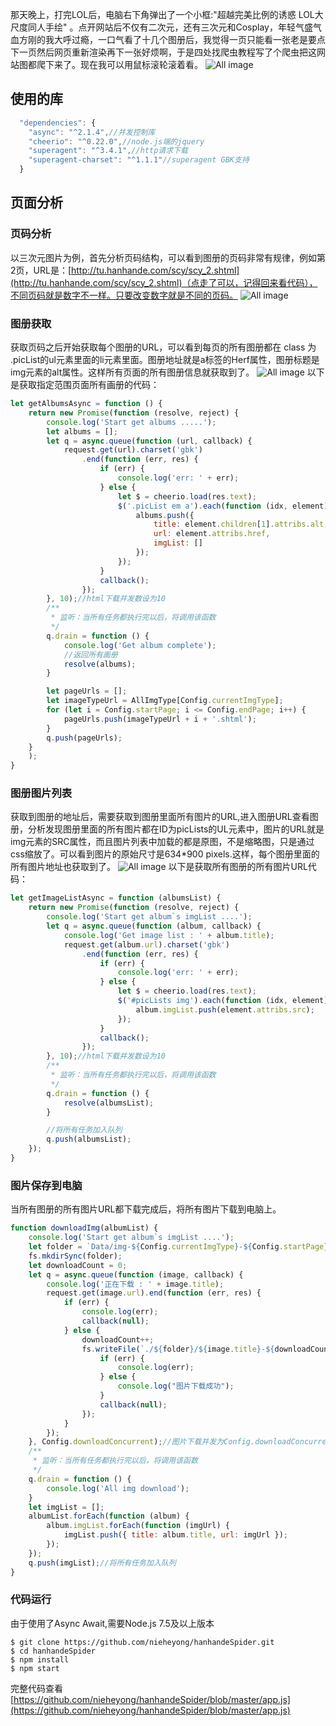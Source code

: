 那天晚上，打完LOL后，电脑右下角弹出了一个小框:"超越完美比例的诱惑 LOL大尺度同人手绘"
。点开网站后不仅有二次元，还有三次元和Cosplay，年轻气盛气血方刚的我大呼过瘾，一口气看了十几个图册后，我觉得一页只能看一张老是要点下一页然后网页重新渲染再下一张好烦啊，于是四处找爬虫教程写了个爬虫把这网站图都爬下来了。现在我可以用鼠标滚轮滚着看。
![All image](img/main.png)
## 使用的库
```javascript
  "dependencies": {
    "async": "^2.1.4",//并发控制库
    "cheerio": "^0.22.0",//node.js端的jquery
    "superagent": "^3.4.1",//http请求下载
    "superagent-charset": "^1.1.1"//superagent GBK支持
  }
  ```
## 页面分析
### 页码分析
以三次元图片为例，首先分析页码结构，可以看到图册的页码非常有规律，例如第2页，URL是：[http://tu.hanhande.com/scy/scy_2.shtml](http://tu.hanhande.com/scy/scy_2.shtml)（点走了可以，记得回来看代码），不同页码就是数字不一样。只要改变数字就是不同的页码。
![All image](img/img1.png)
### 图册获取
获取页码之后开始获取每个图册的URL，可以看到每页的所有图册都在 class 为 .picList的ul元素里面的li元素里面。图册地址就是a标签的Herf属性，图册标题是img元素的alt属性。这样所有页面的所有图册信息就获取到了。
![All image](img/img2.png)
以下是获取指定范围页面所有画册的代码：
```javascript
let getAlbumsAsync = function () {
    return new Promise(function (resolve, reject) {
        console.log('Start get albums .....');
        let albums = [];
        let q = async.queue(function (url, callback) {
            request.get(url).charset('gbk')
                .end(function (err, res) {
                    if (err) {
                        console.log('err: ' + err);
                    } else {
                        let $ = cheerio.load(res.text);
                        $('.picList em a').each(function (idx, element) {
                            albums.push({
                                title: element.children[1].attribs.alt,
                                url: element.attribs.href,
                                imgList: []
                            });
                        });
                    }
                    callback();
                });
        }, 10);//html下载并发数设为10
        /**
         * 监听：当所有任务都执行完以后，将调用该函数
         */
        q.drain = function () {
            console.log('Get album complete');
            //返回所有画册
            resolve(albums);
        }

        let pageUrls = [];
        let imageTypeUrl = AllImgType[Config.currentImgType];
        for (let i = Config.startPage; i <= Config.endPage; i++) {
            pageUrls.push(imageTypeUrl + i + '.shtml');
        }
        q.push(pageUrls);
    }
    );
}

```
### 图册图片列表
获取到图册的地址后，需要获取到图册里面所有图片的URL,进入图册URL查看图册，分析发现图册里面的所有图片都在ID为picLists的UL元素中，图片的URL就是img元素的SRC属性，而且图片列表中加载的都是原图，不是缩略图，只是通过css缩放了。可以看到图片的原始尺寸是634*900 pixels.这样，每个图册里面的所有图片地址也获取到了。
![All image](img/img3.png)
以下是获取所有图册的所有图片URL代码：
```javascript
let getImageListAsync = function (albumsList) {
    return new Promise(function (resolve, reject) {
        console.log('Start get album`s imgList ....');
        let q = async.queue(function (album, callback) {
            console.log('Get image list : ' + album.title);
            request.get(album.url).charset('gbk')
                .end(function (err, res) {
                    if (err) {
                        console.log('err: ' + err);
                    } else {
                        let $ = cheerio.load(res.text);
                        $('#picLists img').each(function (idx, element) {
                            album.imgList.push(element.attribs.src);
                        });
                    }
                    callback();
                });
        }, 10);//html下载并发数设为10
        /**
         * 监听：当所有任务都执行完以后，将调用该函数
         */
        q.drain = function () {
            resolve(albumsList);
        }

        //将所有任务加入队列
        q.push(albumsList);
    });
}
```
### 图片保存到电脑
当所有图册的所有图片URL都下载完成后，将所有图片下载到电脑上。

```javascript
function downloadImg(albumList) {
    console.log('Start get album`s imgList ....');
    let folder = `Data/img-${Config.currentImgType}-${Config.startPage}-${Config.endPage}`;
    fs.mkdirSync(folder);
    let downloadCount = 0;
    let q = async.queue(function (image, callback) {
        console.log('正在下载 : ' + image.title);
        request.get(image.url).end(function (err, res) {
            if (err) {
                console.log(err);
                callback(null);
            } else {
                downloadCount++;
                fs.writeFile(`./${folder}/${image.title}-${downloadCount}.jpg`, res.body, function (err) {
                    if (err) {
                        console.log(err);
                    } else {
                        console.log("图片下载成功");
                    }
                    callback(null);
                });
            }
        });
    }, Config.downloadConcurrent);//图片下载并发为Config.downloadConcurrent
    /**
     * 监听：当所有任务都执行完以后，将调用该函数
     */
    q.drain = function () {
        console.log('All img download');
    }
    let imgList = [];
    albumList.forEach(function (album) {
        album.imgList.forEach(function (imgUrl) {
            imgList.push({ title: album.title, url: imgUrl });
        });
    });
    q.push(imgList);//将所有任务加入队列
}
```

### 代码运行
由于使用了Async Await,需要Node.js 7.5及以上版本
```
$ git clone https://github.com/nieheyong/hanhandeSpider.git
$ cd hanhandeSpider
$ npm install
$ npm start
```

完整代码查看 [https://github.com/nieheyong/hanhandeSpider/blob/master/app.js](https://github.com/nieheyong/hanhandeSpider/blob/master/app.js)